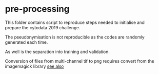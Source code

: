 # pre-processing

This folder contains script to reproduce steps needed to initialise and prepare the cytodata 2019 challenge.

The pseudonymisation is not reproducible as the codes are randomly generated each time.

As well is the separation into training and validation. 

Conversion of files from multi-channel tif to png requires convert from the imagemagick library [see also](!https://imagemagick.org/index.php)
